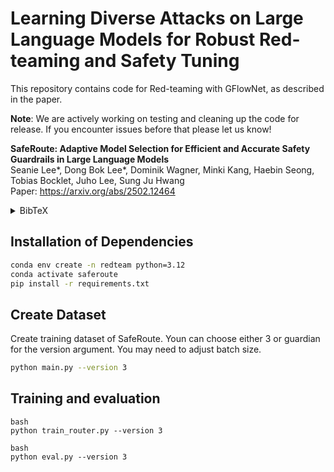 # Learning Diverse Attacks on Large Language Models for Robust Red-teaming and Safety Tuning

This repository contains code for Red-teaming with GFlowNet, as described in the paper.

**Note**: We are actively working on testing and cleaning up the code for release. If you encounter issues before that please let us know!


**SafeRoute: Adaptive Model Selection for Efficient and Accurate Safety Guardrails in Large Language Models**<br />
Seanie Lee*, Dong Bok Lee*, Dominik Wagner, Minki Kang, Haebin Seong, Tobias Bocklet, Juho Lee, Sung Ju Hwang<br/>
Paper: https://arxiv.org/abs/2502.12464
<details>
<summary>
BibTeX
</summary>
  
```bibtex
@article{
lee2025learning,
title={Learning Diverse Attacks on Large Language Models for Robust Red-Teaming and Safety Tuning},
author={Lee, Seanie and Lee, Dong Bok and Wagner, Dominik and Kang, Minki and Seong, Haebin and Bocklet, Tobias and Lee, Juho and Hwang, Sung Ju},
journal={Findings of the Association for Computational Linguistics (ACL)},
year={2025}
}
```
</details>


## Installation of Dependencies
```bash
conda env create -n redteam python=3.12
conda activate saferoute
pip install -r requirements.txt
```

## Create Dataset
Create training dataset of SafeRoute. Youn can choose either 3 or guardian for the version argument. You may need to adjust batch size.
```bash
python main.py --version 3
```

## Training and evaluation
```
bash
python train_router.py --version 3
```

```
bash
python eval.py --version 3
```



